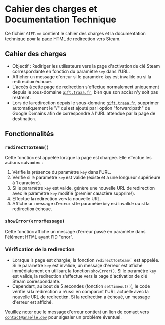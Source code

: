 # Cahier des charges et Documentation Technique

Ce fichier `GIFT.md` contient le cahier des charges et la documentation technique pour la page HTML de redirection vers Steam.

## Cahier des charges

- Objectif : Rediriger les utilisateurs vers la page d'activation de clé Steam correspondante en fonction du paramètre `key` dans l'URL.
- Afficher un message d'erreur si le paramètre `key` est invalide ou si la redirection échoue.
- L'accès à cette page de redirection s'effectue normalement uniquement depuis le sous-domaine [`gift.traaa.fr`](https://gift.traaa.fr/), bien que son accès n'y soit pas restreint.
- Lors de la redirection depuis le sous-domaine [`gift.traaa.fr`](https://gift.traaa.fr/), supprimer automatiquement le "/" qui est ajouté par l'option "forward path" de Google Domains afin de correspondre à l'URL attendue par la page de destination.

## Fonctionnalités

### `redirectToSteam()`

Cette fonction est appelée lorsque la page est chargée. Elle effectue les actions suivantes :

1. Vérifie la présence du paramètre `key` dans l'URL.
2. Vérifie si le paramètre `key` est valide (existe et a une longueur supérieure à 1 caractère).
3. Si le paramètre `key` est valide, génère une nouvelle URL de redirection avec le paramètre `key` modifié (premier caractère supprimé).
4. Effectue la redirection vers la nouvelle URL.
5. Affiche un message d'erreur si le paramètre `key` est invalide ou si la redirection échoue.

### `showError(errorMessage)`

Cette fonction affiche un message d'erreur passé en paramètre dans l'élément HTML ayant l'ID "error".

### Vérification de la redirection

- Lorsque la page est chargée, la fonction `redirectToSteam()` est appelée. Si le paramètre `key` est invalide, un message d'erreur est affiché immédiatement en utilisant la fonction `showError()`. Si le paramètre `key` est valide, la redirection s'effectue vers la page d'activation de clé Steam correspondante.
- Cependant, au bout de 5 secondes (fonction `setTimeout()`), le code vérifie si la redirection a réussi en comparant l'URL actuelle avec la nouvelle URL de redirection. Si la redirection a échoué, un message d'erreur est affiché.

Veuillez noter que le message d'erreur contient un lien de contact vers [`contact@anaelle.dev`](mailto:contact@anaelle.dev) pour signaler un problème éventuel.
